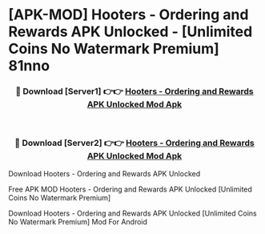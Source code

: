 # [APK-MOD] Hooters - Ordering and Rewards APK Unlocked - [Unlimited Coins No Watermark Premium] 81nno



<div align="center">
<h3>🔴 Download [Server1] 👉👉 <a href="https://momento.my/?title=Hooters_-_Ordering_and_Rewards_APK_Unlocked">Hooters - Ordering and Rewards APK Unlocked Mod Apk</a></h3><br>

<h3>🔴 Download [Server2] 👉👉 <a href="https://momento.my/?title=Hooters_-_Ordering_and_Rewards_APK_Unlocked">Hooters - Ordering and Rewards APK Unlocked Mod Apk</a></h3>
</div>



Download Hooters - Ordering and Rewards APK Unlocked 

Free APK MOD Hooters - Ordering and Rewards APK Unlocked [Unlimited Coins No Watermark Premium]

Download Hooters - Ordering and Rewards APK Unlocked [Unlimited Coins No Watermark Premium] Mod For Android
